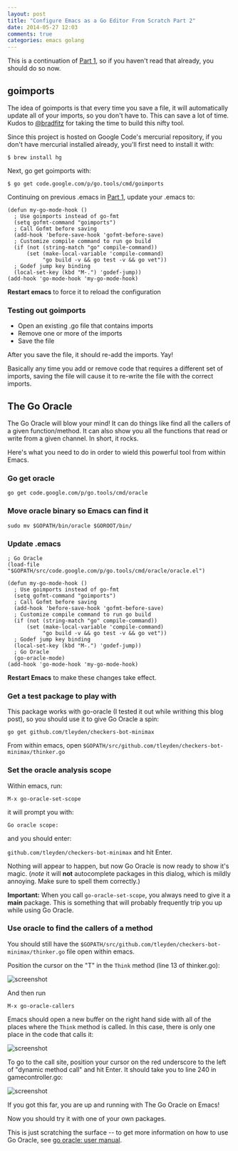 ```yaml
---
layout: post
title: "Configure Emacs as a Go Editor From Scratch Part 2"
date: 2014-05-27 12:03
comments: true
categories: emacs golang
---
```



This is a continuation of [Part 1](http://tleyden.github.io/blog/2014/05/22/configure-emacs-as-a-go-editor-from-scratch/), so if you haven't read that already, you should do so now.

## goimports

The idea of goimports is that every time you save a file, it will automatically update all of your imports, so you don't have to.  This can save a lot of time.  Kudos to [@bradfitz](https://twitter.com/bradfitz) for taking the time to build this nifty tool.

Since this project is hosted on Google Code's mercurial repository, if you don't have mercurial installed already, you'll first need to install it with:

```
$ brew install hg
```

Next, go get goimports with:

```
$ go get code.google.com/p/go.tools/cmd/goimports
```

Continuing on previous .emacs in [Part 1](http://tleyden.github.io/blog/2014/05/22/configure-emacs-as-a-go-editor-from-scratch/), update your .emacs to:


```
(defun my-go-mode-hook ()
  ; Use goimports instead of go-fmt
  (setq gofmt-command "goimports")
  ; Call Gofmt before saving
  (add-hook 'before-save-hook 'gofmt-before-save)
  ; Customize compile command to run go build
  (if (not (string-match "go" compile-command))
      (set (make-local-variable 'compile-command)
           "go build -v && go test -v && go vet"))
  ; Godef jump key binding
  (local-set-key (kbd "M-.") 'godef-jump))
(add-hook 'go-mode-hook 'my-go-mode-hook)
```

**Restart emacs** to force it to reload the configuration

### Testing out goimports

* Open an existing .go file that contains imports
* Remove one or more of the imports
* Save the file

After you save the file, it should re-add the imports.  Yay!  

Basically any time you add or remove code that requires a different set of imports, saving the file will cause it to re-write the file with the correct imports.

## The Go Oracle

The Go Oracle will blow your mind!  It can do things like find all the callers of a given function/method.  It can also show you all the functions that read or write from a given channel.  In short, it rocks.

Here's what you need to do in order to wield this powerful tool from within Emacs.

### Go get oracle

```
go get code.google.com/p/go.tools/cmd/oracle
```

### Move oracle binary so Emacs can find it

```
sudo mv $GOPATH/bin/oracle $GOROOT/bin/
```

### Update .emacs

```
; Go Oracle
(load-file "$GOPATH/src/code.google.com/p/go.tools/cmd/oracle/oracle.el")

(defun my-go-mode-hook ()
  ; Use goimports instead of go-fmt
  (setq gofmt-command "goimports")
  ; Call Gofmt before saving
  (add-hook 'before-save-hook 'gofmt-before-save)
  ; Customize compile command to run go build
  (if (not (string-match "go" compile-command))
      (set (make-local-variable 'compile-command)
           "go build -v && go test -v && go vet"))
  ; Godef jump key binding
  (local-set-key (kbd "M-.") 'godef-jump))
  ; Go Oracle
  (go-oracle-mode)
(add-hook 'go-mode-hook 'my-go-mode-hook)

```

**Restart Emacs** to make these changes take effect.

### Get a test package to play with

This package works with go-oracle (I tested it out while writhing this blog post), so you should use it to give Go Oracle a spin:

```
go get github.com/tleyden/checkers-bot-minimax
```

From within emacs, open `$GOPATH/src/github.com/tleyden/checkers-bot-minimax/thinker.go`

### Set the oracle analysis scope

Within emacs, run:

`M-x go-oracle-set-scope`

it will prompt you with:

`Go oracle scope:`

and you should enter:

`github.com/tleyden/checkers-bot-minimax` and hit Enter.

Nothing will appear to happen, but now Go Oracle is now ready to show it's magic.  (*note* it will **not** autocomplete packages in this dialog, which is mildly annoying.  Make sure to spell them correctly.)

**Important:** When you call `go-oracle-set-scope`, you always need to give it a **main** package.  This is something that will probably frequently trip you up while using Go Oracle.

### Use oracle to find the callers of a method

You should still have the `$GOPATH/src/github.com/tleyden/checkers-bot-minimax/thinker.go` file open within emacs.

Position the cursor on the "T" in the `Think` method (line 13 of thinker.go):

![screenshot](http://tleyden-misc.s3.amazonaws.com/blog_images/Emacs_go_oracle_0)

And then run

```
M-x go-oracle-callers
```

Emacs should open a new buffer on the right hand side with all of the places where the `Think` method is called.  In this case, there is only one place in the code that calls it:

![screenshot](http://tleyden-misc.s3.amazonaws.com/blog_images/Emacs_go_oracle)

To go to the call site, position your cursor on the red underscore to the left of "dynamic method call" and hit Enter.  It should take you to line 240 in gamecontroller.go:

![screenshot](http://tleyden-misc.s3.amazonaws.com/blog_images/Emacs_go_oracle2)

If you got this far, you are up and running with The Go Oracle on Emacs!  

Now you should try it with one of your own packages.

This is just scratching the surface -- to get more information on how to use Go Oracle, see [go oracle: user manual](https://docs.google.com/document/d/1SLk36YRjjMgKqe490mSRzOPYEDe0Y_WQNRv-EiFYUyw/view).
